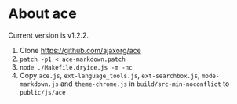 # About ace
Current version is v1.2.2.

1. Clone https://github.com/ajaxorg/ace
2. `patch -p1 < ace-markdown.patch`
3. `node ./Makefile.dryice.js -m -nc`
4. Copy `ace.js`, `ext-language_tools.js`, `ext-searchbox.js`, `mode-markdown.js`
  and `theme-chrome.js` in `build/src-min-noconflict` to `public/js/ace`
